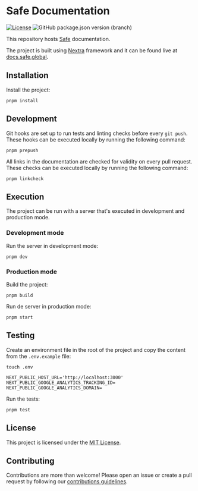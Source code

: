 # Safe Documentation

[![License](https://img.shields.io/github/license/safe-global/safe-docs)](https://github.com/safe-global/safe-docs/blob/main/LICENSE.md)
![GitHub package.json version (branch)](https://img.shields.io/github/package-json/v/safe-global/safe-docs)

This repository hosts [Safe](https://safe.global) documentation.

The project is built using [Nextra](https://nextra.site) framework and it can be found live at [docs.safe.global](https://docs.safe.global).

## Installation

Install the project:

```
pnpm install
```

## Development

Git hooks are set up to run tests and linting checks before every `git push`. These hooks can be executed locally by running the following command:

```
pnpm prepush
```

All links in the documentation are checked for validity on every pull request. These checks can be executed locally by running the following command:

```
pnpm linkcheck
```

## Execution

The project can be run with a server that's executed in development and production mode.

### Development mode

Run the server in development mode:

```
pnpm dev
```

### Production mode

Build the project:

```
pnpm build
```

Run de server in production mode:

```
pnpm start
```

## Testing

Create an environment file in the root of the project and copy the content from the `.env.example` file:

```
touch .env
```

```
NEXT_PUBLIC_HOST_URL='http://localhost:3000'
NEXT_PUBLIC_GOOGLE_ANALYTICS_TRACKING_ID=
NEXT_PUBLIC_GOOGLE_ANALYTICS_DOMAIN=
```

Run the tests:

```
pnpm test
```

## License

This project is licensed under the [MIT License](./LICENSE.md).

## Contributing

Contributions are more than welcome! Please open an issue or create a pull request by following our [contributions guidelines](./CONTRIBUTING.md).
